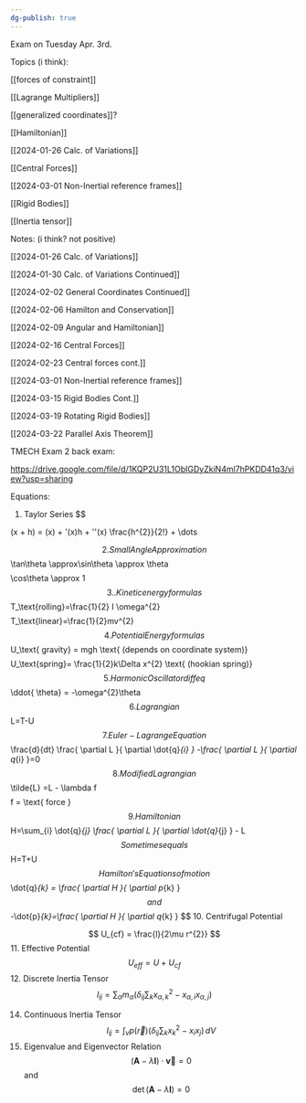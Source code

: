 ```yaml
---
dg-publish: true
---
```

Exam on Tuesday Apr. 3rd. 

Topics (i think): 

[[forces of constraint]]

[[Lagrange Multipliers]]

[[generalized coordinates]]?

[[Hamiltonian]]

[[2024-01-26 Calc. of Variations]]

[[Central Forces]]

[[2024-03-01 Non-Inertial reference frames]]

[[Rigid Bodies]]

[[Inertia tensor]]

Notes: (i think? not positive)

[[2024-01-26 Calc. of Variations]]

[[2024-01-30 Calc. of Variations Continued]]

[[2024-02-02 General Coordinates Continued]]

[[2024-02-06 Hamilton and Conservation]]

[[2024-02-09 Angular and Hamiltonian]]

[[2024-02-16 Central Forces]]

[[2024-02-23 Central forces cont.]]

[[2024-03-01 Non-Inertial reference frames]]

[[2024-03-15 Rigid Bodies Cont.]]

[[2024-03-19 Rotating Rigid Bodies]]

[[2024-03-22 Parallel Axis Theorem]]



TMECH Exam 2 back exam:

https://drive.google.com/file/d/1KQP2U31L1ObIGDyZkiN4ml7hPKDD41q3/view?usp=sharing



Equations: 

1. Taylor Series 
$$

(x + h) = (x) + '(x)h + ''(x) \frac{h^{2}}{2!} + \dots

$$
2. Small Angle Approximation 
$$
\tan\theta \approx\sin\theta \approx \theta
$$
$$
 \cos\theta \approx 1 
$$
3. . Kinetic energy formulas
$$
T_\text{rolling}=\frac{1}{2} I \omega^{2}
$$
$$
T_\text{linear}=\frac{1}{2}mv^{2}
$$
4. Potential Energy formulas
$$
U_\text{ gravity} = mgh \text{  (depends on coordinate system)}
$$
$$
U_\text{spring}= \frac{1}{2}k\Delta x^{2} \text{  (hookian spring)}
$$
5. Harmonic Oscillator diffeq
$$
\ddot{ \theta} = -\omega^{2}\theta
$$
6. Lagrangian
$$
L=T-U
$$
7. Euler-Lagrange Equation 
$$
\frac{d}{dt} \frac{ \partial L }{ \partial \dot{q}_{i} } -\frac{ \partial L }{ \partial q_{i} }=0
$$
8. Modified Lagrangian
$$
\tilde{L}  =L - \lambda f
$$
$$
f = \text{ force }
$$
9. Hamiltonian
$$
H=\sum_{i} \dot{q}_{j} \frac{ \partial L }{ \partial \dot{q}_{j} }  - L
$$
Sometimes equals 
$$
H=T+U
$$
Hamilton's Equations of motion
$$
\dot{q}_{k} = \frac{ \partial H }{ \partial p_{k} } 
$$
and
$$
-\dot{p}_{k}=\frac{ \partial H }{ \partial q_{k} } 
$$
10. Centrifugal Potential

$$
U_{cf} = \frac{l}{2\mu r^{2}}
$$
11. Effective Potential
$$
U_{eff} = U + U_{cf}
$$
12. Discrete Inertia Tensor 
$$
I_{ij} = \sum_{\alpha} m_{\alpha} \left( \delta_{ij} \sum_{k} x_{\alpha,k}^{2} - x_{\alpha,i} x_{\alpha,j} \right)
$$

14. Continuous Inertia Tensor
$$
	I_{ij} = \int _{v} p(\vec{r}) \left( \delta_{ij}\sum_{k} x_{ k}^{2}-x_{ i} x_{ j} \right) \, dV
$$
15. Eigenvalue and Eigenvector Relation
$$
(\mathbf{A}-\lambda \mathbf{I})\cdot \mathbf{\vec{v}}=0
$$
and
$$
\det(\mathbf{A}-\lambda \mathbf{I})=0
$$




